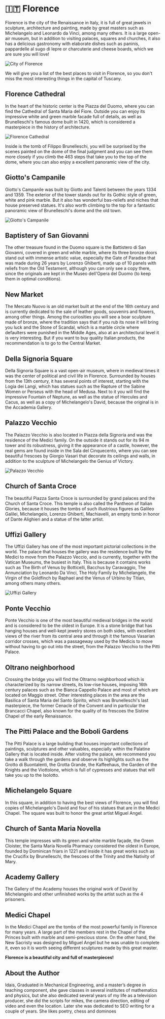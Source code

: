 # 🇮🇹 Florence

Florence is the city of the Renaissance in Italy, it is full of great jewels in sculpture, architecture and painting, made by great masters such as Michelangelo and Leonardo da Vinci, among many others. It is a large open-air museum, but in addition to visiting palaces, squares and churches, it also has a delicious gastronomy with elaborate dishes such as paninis, pappardelle al sugo di lepre or charcuterie and cheese boards, which we are sure you will love!

![City of Florence](_static/images/florence/florence.jpg)

We will give you a list of the best places to visit in Florence, so you don't miss the most interesting things in the capital of Tuscany.

## Florence Cathedral

In the heart of the historic center is the Piazza del Duomo, where you can find the Cathedral of Santa Maria del Fiore. Outside you can enjoy its impressive white and green marble facade full of details, as well as Brunelleschi's famous dome built in 1420, which is considered a masterpiece in the history of architecture.

![Florence Cathedral](_static/images/florence/cathedral.jpg)

Inside is the tomb of Filippo Brunelleschi, you will be surprised by the scenes painted on the dome of the final judgment and you can see them more closely if you climb the 463 steps that take you to the top of the dome, where you can also enjoy a excellent panoramic view of the city.

## Giotto's Campanile

Giotto's Campanile was built by Giotto and Talenti between the years 1334 and 1359. The exterior of the tower stands out for its Gothic style of green, white and pink marble. But it also has wonderful bas-reliefs and niches that house preserved statues. It's also worth climbing to the top for a fantastic panoramic view of Brunelleschi's dome and the old town.

![Giotto's Campanile](_static/images/florence/campanile.jpg)

## Baptistery of San Giovanni

The other treasure found in the Duomo square is the Battistero di San Giovanni, covered in green and white marble, where its three bronze doors stand out with immense artistic value, especially the Gate of Paradise that was made during 26 years by Lorenzo Ghiberti, made up of 10 panels with reliefs from the Old Testament, although you can only see a copy there, since the originals are kept in the Museo dell'Opera del Duomo (to keep them in optimal conditions).

## New Market

The Mercato Nuovo is an old market built at the end of the 16th century and is currently dedicated to the sale of leather goods, souvenirs and flowers, among other things. Among the curiosities you will see a boar sculpture made of bronze, where the tradition says that if you rub its nose it will bring you luck and the Stone of Scandal, which is a marble circle where defaulters were punished in the Middle Ages, also at an architectural level it is very interesting. But if you want to buy quality Italian products, the recommendation is to go to the Central Market.

## Della Signoria Square

Della Signoria Square is a vast open-air museum, where in medieval times it was the center of political and civil life in Florence. Surrounded by houses from the 13th century, it has several points of interest, starting with the Logia dei Langi, which has statues such as the Rapture of the Sabine Women or Perseus with the head of Medusa. Next to it you will find the impressive Fountain of Neptune, as well as the statue of Hercules and Cacus, as well as a copy of Michelangelo's David, because the original is in the Accademia Gallery.

## Palazzo Vecchio

The Palazzo Vecchio is also located in Piazza della Signoria and was the residence of the Medici family. On the outside it stands out for its 94 m tower and its robustness, giving it the appearance of a castle, however, the real gems are found inside in the Sala del Cinquecento, where you can see beautiful frescoes by Giorgio Vasari that decorate its ceilings and walls, in addition to the sculpture of Michelangelo the Genius of Victory.

![Palazzo Vecchio](_static/images/florence/palazzo.jpg)

## Church of Santa Croce

The beautiful Piazza Santa Croce is surrounded by grand palaces and the Church of Santa Croce. This temple is also called the Pantheon of Italian Glories, because it houses the tombs of such illustrious figures as Galileo Galilei, Michelangelo, Lorenzo Ghiberti, Machiavelli, an empty tomb in honor of Dante Alighieri and a statue of the latter artist.

## Uffizi Gallery

The Uffizi Gallery has one of the most important pictorial collections in the world. The palace that houses the gallery was the residence built by the Medici to move from the Palazzo Veccio, and is currently, together with the Vatican Museums, the busiest in Italy. This is because it contains works such as The Birth of Venus by Botticelli, Bacchus by Caravaggio, The Annunciation by Leonardo Da Vinci, The Holy Family by Michelangelo, the Virgin of the Goldfinch by Raphael and the Venus of Urbino by Titian, among others many others.

![Uffizi Gallery](_static/images/florence/gallery.jpg)

## Ponte Vecchio

Ponte Vecchio is one of the most beautiful medieval bridges in the world and is considered to be the oldest in Europe. It is a stone bridge that has hanging houses and well-kept jewelry stores on both sides, with excellent views of the river from its central area and through it the famous Vasarian corridor crosses, which was a passageway used by the Medicis to move without having to go out into the street, from the Palazzo Vecchio to the Pitti Palace.

## Oltrano neighborhood

Crossing the bridge you will find the Oltrarno neighborhood which is characterized by its narrow streets, its low-rise houses, imposing 16th century palaces such as the Bianca Cappello Palace and most of which are located on Maggio street. Other interesting places in the area are the Basilica of Santa Maria del Santo Spirito, which was Brunelleschi's last masterpiece, the former Cenacle of the Convent and in particular the Brancacci Chapel, also known for the quality of its frescoes the Sistine Chapel of the early Renaissance.

## The Pitti Palace and the Boboli Gardens

The Pitti Palace is a large building that houses important collections of paintings, sculptures and other valuables, especially within the Palatine Gallery that is located inside. After visiting the palace, we recommend you take a walk through the gardens and observe its highlights such as the Grotto di Buontalenti, the Grotta Grande, the Kaffeehaus, the Garden of the Knights and the Viottolone, which is full of cypresses and statues that will take you up to the Isolotto.

## Michelangelo Square

In this square, in addition to having the best views of Florence, you will find copies of Michelangelo's David and four of his statues that are in the Medici Chapel. The square was built to honor the great artist Miguel Angel.

## Church of Santa Maria Novella

This temple impresses with its green and white marble façade, the Green Cloister, the Santa María Novella Pharmacy considered the oldest in Europe, founded by Dominican friars in 1221 and inside it has great works such as the Crucifix by Brunelleschi, the frescoes of the Trinity and the Nativity of Mary.

## Academy Gallery

The Gallery of the Academy houses the original work of David by Michelangelo and other unfinished works by the artist such as the 4 prisoners.

## Medici Chapel

In the Medici Chapel are the tombs of the most powerful family in Florence for many years. A large part of the members rest in the Chapel of the Princes built with marble and semi-precious stone. On the other hand, the New Sacristy was designed by Miguel Angel but he was unable to complete it, even so it is worth seeing different sculptures made by this great master.

**Florence is a beautiful city and full of masterpieces!**

## About the Author

Idais, Graduated in Mechanical Engineering, and a master’s degree in teaching component, she gave classes in several institutes of mathematics and physics, but she also dedicated several years of my life as a television producer, she did the scripts for mikes, the camera direction, editing of video and even the location. Later she was dedicated to SEO writing for a couple of years. She likes poetry, chess and dominoes
